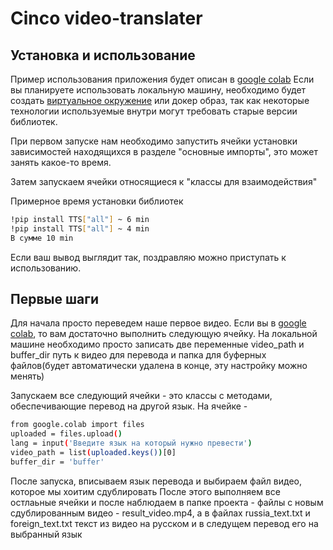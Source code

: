 # Cinco video-translater

## Установка и использование
Пример использования приложения будет описан в [google colab](https://colab.research.google.com/drive/1MDOLKIosg7achXpSlHUdq1_Xu-ut1S1a?usp=sharing) 
Если вы планируете использовать локальную машину, необходимо будет создать [виртуальное окружение](https://pythonchik.ru/okruzhenie-i-pakety/virtualnoe-okruzhenie-python-venv) или докер образ, так как некоторые технологии используемые внутри могут требовать старые версии библиотек.

При первом запуске нам необходимо запустить ячейки установки зависимостей находящихся в разделе "основные импорты", это может занять какое-то время.

Затем запускаем ячейки относящиеся к "классы для взаимодействия"

Примерное время установки библиотек

```sh
!pip install TTS["all"] ~ 6 min
!pip install TTS["all"] ~ 4 min
В сумме 10 min
```

Если ваш вывод выглядит так, поздравляю можно приступать к использованию.

## Первые шаги
Для начала просто переведем наше первое видео.
Если вы в [google colab](https://colab.research.google.com/drive/1MDOLKIosg7achXpSlHUdq1_Xu-ut1S1a?usp=sharing), то вам достаточно выполнить следующую ячейку.
На локальной машине необходимо просто записать две переменные video_path и buffer_dir путь к видео для перевода и папка для буферных файлов(будет автоматически удалена в конце, эту настройку можно менять)

Запускаем все следующий ячейки - это классы с методами, обеспечивающие перевод на другой язык.
На ячейке  - 

```sh
from google.colab import files
uploaded = files.upload()
lang = input('Введите язык на который нужно превести')
video_path = list(uploaded.keys())[0]
buffer_dir = 'buffer'
```
После запуска, вписываем язык перевода и выбираем файл видео, которое мы хоитим сдублировать
После этого выполняем все остлаьные ячейки и после наблюдаем в папке проекта - файлы с новым сдублированным видео - result_video.mp4, а в файлах russia_text.txt и foreign_text.txt текст из видео на русском и в следущем перевод его на выбранный язык

```

